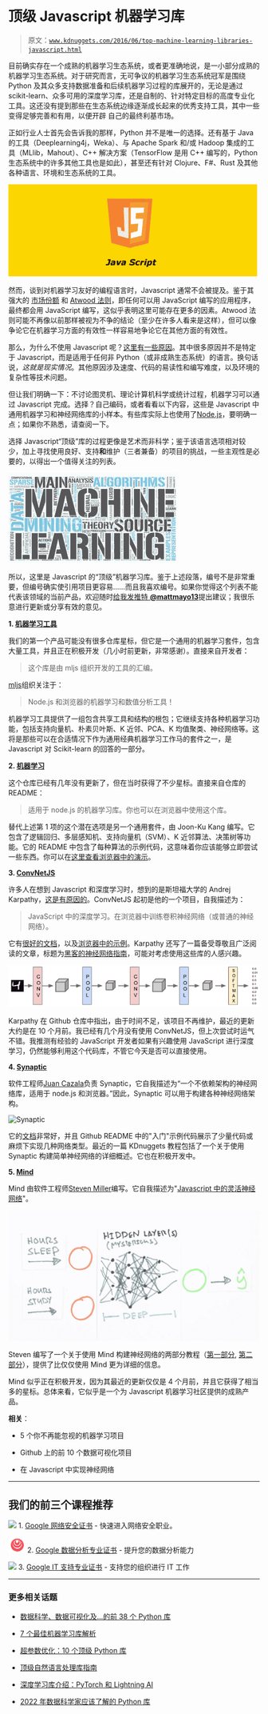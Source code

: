 # 顶级 Javascript 机器学习库

> 原文：[`www.kdnuggets.com/2016/06/top-machine-learning-libraries-javascript.html`](https://www.kdnuggets.com/2016/06/top-machine-learning-libraries-javascript.html)

目前确实存在一个成熟的机器学习生态系统，或者更准确地说，是一小部分成熟的机器学习生态系统。对于研究而言，无可争议的机器学习生态系统冠军是围绕 Python 及其众多支持数据准备和后续机器学习过程的库展开的，无论是通过 scikit-learn、众多可用的深度学习库，还是自制的、针对特定目标的高度专业化工具。这还没有提到那些在生态系统边缘逐渐成长起来的优秀支持工具，其中一些变得足够完善和有用，以便开辟 自己的最终利基市场。

正如行业人士首先会告诉我的那样，Python 并不是唯一的选择。还有基于 Java 的工具（Deeplearning4j，Weka）、与 Apache Spark 和/或 Hadoop 集成的工具（MLlib，Mahout）、C++ 解决方案（TensorFlow 是用 C++ 编写的，Python 生态系统中的许多其他工具也是如此），甚至还有针对 Clojure、F#、Rust 及其他各种语言、环境和生态系统的工具。

![Javascript](img/e4524981dc3f85adb2e90b1cb3b6ee50.png)

然而，谈到对机器学习友好的编程语言时，Javascript 通常不会被提及。鉴于其强大的 [市场份额](http://www.tiobe.com/tiobe_index) 和 [Atwood 法则](https://blog.codinghorror.com/the-principle-of-least-power/)，即任何可以用 JavaScript 编写的应用程序，最终都会用 JavaScript 编写，这似乎表明这里可能存在更多的因素。Atwood 法则可能不再像以前那样被视为不争的结论（至少在许多人看来是这样），但可以像争论它在机器学习方面的有效性一样容易地争论它在其他方面的有效性。

那么，为什么不使用 Javascript 呢？[这里有一些原因](https://www.quora.com/Why-doesnt-anyone-recommend-JavaScript-Node-js-as-a-language-for-machine-learning-or-data-analysis)。其中很多原因并不是特定于 Javascript，而是适用于任何非 Python（或非成熟生态系统）的语言。换句话说，*这就是现实情况*。其他原因涉及速度、代码的易读性和编写难度，以及环境的复杂性等技术问题。

但让我们明确一下：不讨论图灵机、理论计算机科学或统计过程，机器学习可以通过 Javascript 完成。选择？自己编码，或者看看以下内容，这些是 Javascript 中通用机器学习和神经网络库的小样本。有些库实际上也使用了[Node.js](https://nodejs.org/en/)，要明确一点；如果你不熟悉，请查阅一下。

选择 Javascript“顶级”库的过程更像是艺术而非科学；鉴于该语言选项相对较少，加上寻找使用良好、支持**和**维护（三者兼备）的项目的挑战，一些主观性是必要的，以得出一个值得关注的列表。

![机器学习词云](img/842ee46e1c91e7d662a1281cc6534b3c.png)

所以，这里是 Javascript 的“顶级”机器学习库。鉴于上述段落，编号不是非常重要，但编号确实使引用项目更容易……而且我喜欢编号。如果你觉得这个列表不能代表该领域的当前产品，欢迎随时[给我发推特 **@mattmayo13**](https://twitter.com/mattmayo13)提出建议；我很乐意进行更新或分享有效的意见。

**1\. [机器学习工具](https://github.com/mljs/ml)**

我们的第一个产品可能没有很多仓库星标，但它是一个通用的机器学习套件，包含大量工具，并且正在积极开发（几小时前更新，非常感谢）。直接来自开发者：

> 这个库是由 mljs 组织开发的工具的汇编。

[mljs](https://github.com/mljs)组织关注于：

> Node.js 和浏览器的机器学习和数值分析工具！

机器学习工具提供了一组包含共享工具和结构的根包；它继续支持各种机器学习功能，包括支持向量机、朴素贝叶斯、K 近邻、PCA、K 均值聚类、神经网络等。这将是那些可以在合适情况下作为通用经典机器学习工作马的套件之一，是 Javascript 对 Scikit-learn 的回答的一部分。

**2\. [机器学习](https://github.com/junku901/machine_learning)**

这个仓库已经有几年没有更新了，但在当时获得了不少星标。直接来自仓库的 README：

> 适用于 node.js 的机器学习库。你也可以在浏览器中使用这个库。

替代上述第 1 项的这个潜在选项是另一个通用套件，由 Joon-Ku Kang 编写。它包含了逻辑回归、多层感知机、支持向量机（SVM）、K 近邻算法、决策树等功能。它的 README 中包含了每种算法的示例代码，这意味着你应该能够立即尝试一些东西。你可以在[这里查看浏览器中的演示](http://joonku.com/project/machine_learning)。

**3\. [ConvNetJS](https://github.com/karpathy/convnetjs)**

许多人在想到 Javascript 和深度学习时，想到的是斯坦福大学的 Andrej Karpathy，[这是有原因的](https://github.com/karpathy)。ConvNetJS 起初是他的一个项目，自我描述为：

> JavaScript 中的深度学习。在浏览器中训练卷积神经网络（或普通的神经网络）。

它有[很好的文档](http://cs.stanford.edu/people/karpathy/convnetjs/docs.html)，以及[浏览器中的示例](http://cs.stanford.edu/people/karpathy/convnetjs/demo/mnist.html)。Karpathy 还写了一篇备受尊敬且广泛阅读的文章，标题为[黑客的神经网络指南](http://karpathy.github.io/neuralnets/)，可能对考虑使用这些库的人感兴趣。

![卷积神经网络](img/17984c46460d07abc3e7bc0e5a9acd1c.png)

Karpathy 在 Github 仓库中指出，由于时间不足，该项目不再维护，最近的更新大约是在 10 个月前。我已经有几个月没有使用 ConvNetJS，但上次尝试时运气不错。我推测有经验的 JavaScript 开发者如果有兴趣使用 JavaScript 进行深度学习，仍然能够利用这个代码库，不管它今天是否可以直接使用。

**4\. [Synaptic](https://github.com/cazala/synaptic)**

软件工程师[Juan Cazala](http://synaptic.juancazala.com/)负责 Synaptic，它自我描述为“一个不依赖架构的神经网络库，适用于 node.js 和浏览器。”因此，Synaptic 可以用于构建各种神经网络架构。

![Synaptic](img/3e2e8ca7cb938e6a6b1fac7815336881.png)

它的[文档](https://github.com/cazala/synaptic/wiki)非常好，并且 Github README 中的"入门"示例代码展示了少量代码或麻烦下实现几种网络类型。最近的一篇 KDnuggets 教程包括了一个关于使用 Synaptic 构建简单神经网络的详细概述。它也在积极开发中。

**5\. [Mind](https://github.com/stevenmiller888/mind)**

Mind 由软件工程师[Steven Miller](http://stevenmiller888.github.io/)编写。它自我描述为"[Javascript 中的灵活神经网络](http://www.mindjs.net/)"。

![Mind](img/ce2cca8d53de037484990bf4247fd022.png)

Steven 编写了一个关于使用 Mind 构建神经网络的两部分教程（[第一部分](http://stevenmiller888.github.io/mind-how-to-build-a-neural-network), [第二部分](http://stevenmiller888.github.io/mind-how-to-build-a-neural-network-part-2)），提供了比仅仅使用 Mind 更为详细的信息。

Mind 似乎正在积极开发，因为其最近的更新仅仅是 4 个月前，并且它获得了相当多的星标。总体来看，它似乎是一个为 Javascript 机器学习社区提供的成熟产品。

**相关**：

+   5 个你不再能忽视的机器学习项目

+   Github 上的前 10 个数据可视化项目

+   在 Javascript 中实现神经网络

* * *

## 我们的前三个课程推荐

![](img/0244c01ba9267c002ef39d4907e0b8fb.png) 1\. [Google 网络安全证书](https://www.kdnuggets.com/google-cybersecurity) - 快速进入网络安全职业。

![](img/e225c49c3c91745821c8c0368bf04711.png) 2\. [Google 数据分析专业证书](https://www.kdnuggets.com/google-data-analytics) - 提升您的数据分析能力

![](img/0244c01ba9267c002ef39d4907e0b8fb.png) 3\. [Google IT 支持专业证书](https://www.kdnuggets.com/google-itsupport) - 支持您的组织进行 IT 工作

* * *

### 更多相关话题

+   [数据科学、数据可视化及…的前 38 个 Python 库](https://www.kdnuggets.com/2020/11/top-python-libraries-data-science-data-visualization-machine-learning.html)

+   [7 个最佳机器学习库解析](https://www.kdnuggets.com/2023/01/7-best-libraries-machine-learning-explained.html)

+   [超参数优化：10 个顶级 Python 库](https://www.kdnuggets.com/2023/01/hyperparameter-optimization-10-top-python-libraries.html)

+   [顶级自然语言处理库指南](https://www.kdnuggets.com/2023/04/guide-top-natural-language-processing-libraries.html)

+   [深度学习库介绍：PyTorch 和 Lightning AI](https://www.kdnuggets.com/introduction-to-deep-learning-libraries-pytorch-and-lightning-ai)

+   [2022 年数据科学家应该了解的 Python 库](https://www.kdnuggets.com/2022/04/python-libraries-data-scientists-know-2022.html)
